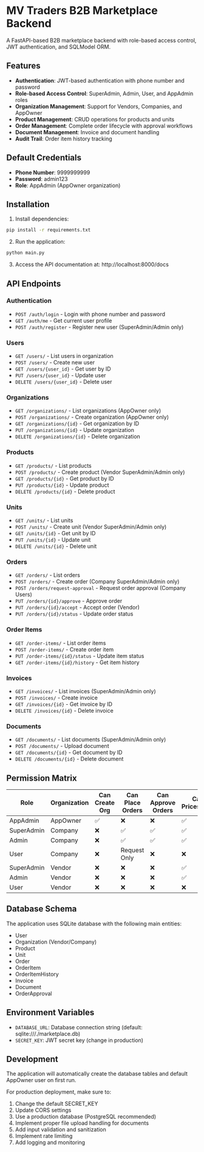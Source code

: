 # MV Traders B2B Marketplace Backend

A FastAPI-based B2B marketplace backend with role-based access control, JWT authentication, and SQLModel ORM.

## Features

- **Authentication**: JWT-based authentication with phone number and password
- **Role-based Access Control**: SuperAdmin, Admin, User, and AppAdmin roles
- **Organization Management**: Support for Vendors, Companies, and AppOwner
- **Product Management**: CRUD operations for products and units
- **Order Management**: Complete order lifecycle with approval workflows
- **Document Management**: Invoice and document handling
- **Audit Trail**: Order item history tracking

## Default Credentials

- **Phone Number**: 9999999999
- **Password**: admin123
- **Role**: AppAdmin (AppOwner organization)

## Installation

1. Install dependencies:
```bash
pip install -r requirements.txt
```

2. Run the application:
```bash
python main.py
```

3. Access the API documentation at: http://localhost:8000/docs

## API Endpoints

### Authentication
- `POST /auth/login` - Login with phone number and password
- `GET /auth/me` - Get current user profile
- `POST /auth/register` - Register new user (SuperAdmin/Admin only)

### Users
- `GET /users/` - List users in organization
- `POST /users/` - Create new user
- `GET /users/{user_id}` - Get user by ID
- `PUT /users/{user_id}` - Update user
- `DELETE /users/{user_id}` - Delete user

### Organizations
- `GET /organizations/` - List organizations (AppOwner only)
- `POST /organizations/` - Create organization (AppOwner only)
- `GET /organizations/{id}` - Get organization by ID
- `PUT /organizations/{id}` - Update organization
- `DELETE /organizations/{id}` - Delete organization

### Products
- `GET /products/` - List products
- `POST /products/` - Create product (Vendor SuperAdmin/Admin only)
- `GET /products/{id}` - Get product by ID
- `PUT /products/{id}` - Update product
- `DELETE /products/{id}` - Delete product

### Units
- `GET /units/` - List units
- `POST /units/` - Create unit (Vendor SuperAdmin/Admin only)
- `GET /units/{id}` - Get unit by ID
- `PUT /units/{id}` - Update unit
- `DELETE /units/{id}` - Delete unit

### Orders
- `GET /orders/` - List orders
- `POST /orders/` - Create order (Company SuperAdmin/Admin only)
- `POST /orders/request-approval` - Request order approval (Company Users)
- `PUT /orders/{id}/approve` - Approve order
- `PUT /orders/{id}/accept` - Accept order (Vendor)
- `PUT /orders/{id}/status` - Update order status

### Order Items
- `GET /order-items/` - List order items
- `POST /order-items/` - Create order item
- `PUT /order-items/{id}/status` - Update item status
- `GET /order-items/{id}/history` - Get item history

### Invoices
- `GET /invoices/` - List invoices (SuperAdmin/Admin only)
- `POST /invoices/` - Create invoice
- `GET /invoices/{id}` - Get invoice by ID
- `DELETE /invoices/{id}` - Delete invoice

### Documents
- `GET /documents/` - List documents (SuperAdmin/Admin only)
- `POST /documents/` - Upload document
- `GET /documents/{id}` - Get document by ID
- `DELETE /documents/{id}` - Delete document

## Permission Matrix

| Role | Organization | Can Create Org | Can Place Orders | Can Approve Orders | Can See Prices/Invoices |
|------|-------------|---------------|-----------------|-------------------|------------------------|
| AppAdmin | AppOwner | ✅ | ❌ | ❌ | ✅ |
| SuperAdmin | Company | ❌ | ✅ | ✅ | ✅ |
| Admin | Company | ❌ | ✅ | ✅ | ✅ |
| User | Company | ❌ | Request Only | ❌ | ❌ |
| SuperAdmin | Vendor | ❌ | ❌ | ❌ | ✅ |
| Admin | Vendor | ❌ | ❌ | ❌ | ✅ |
| User | Vendor | ❌ | ❌ | ❌ | ❌ |

## Database Schema

The application uses SQLite database with the following main entities:
- User
- Organization (Vendor/Company)
- Product
- Unit
- Order
- OrderItem
- OrderItemHistory
- Invoice
- Document
- OrderApproval

## Environment Variables

- `DATABASE_URL`: Database connection string (default: sqlite:///./marketplace.db)
- `SECRET_KEY`: JWT secret key (change in production)

## Development

The application will automatically create the database tables and default AppOwner user on first run.

For production deployment, make sure to:
1. Change the default SECRET_KEY
2. Update CORS settings
3. Use a production database (PostgreSQL recommended)
4. Implement proper file upload handling for documents
5. Add input validation and sanitization
6. Implement rate limiting
7. Add logging and monitoring
